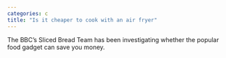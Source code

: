 ```yaml
---
categories: c
title: "Is it cheaper to cook with an air fryer"
---
```

The BBC’s Sliced Bread Team has been investigating whether the popular food gadget can save you money.